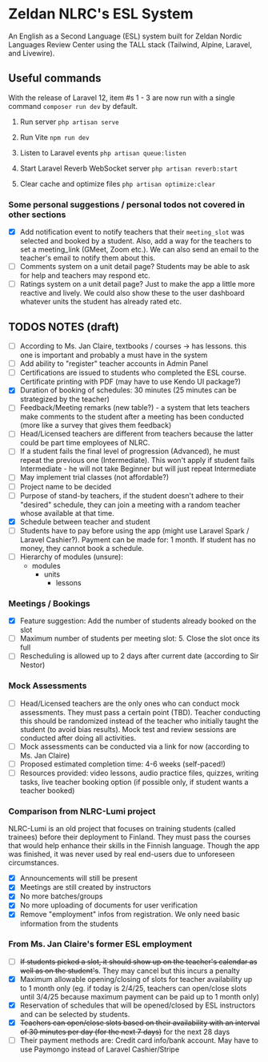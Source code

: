 # Zeldan NLRC's ESL System

An English as a Second Language (ESL) system built for Zeldan Nordic Languages Review Center using the TALL stack (Tailwind, Alpine, Laravel, and Livewire).

## Useful commands

With the release of Laravel 12, item #s 1 - 3 are now run with a single command `composer run dev` by default.

1. Run server
``php artisan serve``

2. Run Vite
``npm run dev``

3. Listen to Laravel events
``php artisan queue:listen``

4. Start Laravel Reverb WebSocket server
``php artisan reverb:start``

5. Clear cache and optimize files
``php artisan optimize:clear``

### Some personal suggestions / personal todos not covered in other sections
- [X] Add notification event to notify teachers that their `meeting_slot` was selected and booked by a student. Also, add a way for the teachers to set a meeting_link (GMeet, Zoom etc.). We can also send an email to the teacher's email to notify them about this.
- [ ] Comments system on a unit detail page? Students may be able to ask for help and teachers may respond etc.
- [ ] Ratings system on a unit detail page? Just to make the app a little more reactive and lively. We could also show these to the user dashboard whatever units the student has already rated etc.

## TODOS NOTES (draft)
- [ ] According to Ms. Jan Claire, textbooks / courses -> has lessons. this one is important and probably a must have in the system
- [ ] Add ability to "register" teacher accounts in Admin Panel
- [ ] Certifications are issued to students who completed the ESL course. Certificate printing with PDF (may have to use Kendo UI package?)
- [x] Duration of booking of schedules: 30 minutes (25 minutes can be strategized by the teacher)
- [ ] Feedback/Meeting remarks (new table?) - a system that lets teachers make comments to the student after a meeting has been conducted (more like a survey that gives them feedback)
- [ ] Head/Licensed teachers are different from teachers because the latter could be part time employees of NLRC.
- [ ] If a student fails the final level of progression (Advanced), he must repeat the previous one (Intermediate). This won't apply if student fails Intermediate - he will not take Beginner but will just repeat Intermediate
- [ ] May implement trial classes (not affordable?)
- [ ] Project name to be decided
- [ ] Purpose of stand-by teachers, if the student doesn't adhere to their "desired" schedule, they can join a meeting with a random teacher whose available at that time.
- [x] Schedule between teacher and student
- [ ] Students have to pay before using the app (might use Laravel Spark / Laravel Cashier?). Payment can be made for: 1 month. If student has no money, they cannot book a schedule.
- [ ] Hierarchy of modules (unsure):
  * modules
    * units
      * lessons

### Meetings / Bookings
- [x] Feature suggestion: Add the number of students already booked on the slot
- [ ] Maximum number of students per meeting slot: 5. Close the slot once its full
- [ ] Rescheduling is allowed up to 2 days after current date (according to Sir Nestor)

### Mock Assessments
- [ ] Head/Licensed teachers are the only ones who can conduct mock assessments. They must pass a certain point (TBD). Teacher conducting this should be randomized instead of the teacher who initially taught the student (to avoid bias results). Mock test and review sessions are conducted after doing all activities.
- [ ] Mock assessments can be conducted via a link for now (according to Ms. Jan Claire)
- [ ] Proposed estimated completion time: 4-6 weeks (self-paced!)
- [ ] Resources provided: video lessons, audio practice files, quizzes, writing tasks, live teacher booking option (if possible only, if student wants a teacher booked)

### Comparison from NLRC-Lumi project

NLRC-Lumi is an old project that focuses on training students (called trainees) before their deployment to Finland. They must pass the courses that would help enhance their skills in the Finnish language. Though the app was finished, it was never used by real end-users due to unforeseen circumstances.

- [x] Announcements will still be present
- [x] Meetings are still created by instructors
- [x] No more batches/groups
- [x] No more uploading of documents for user verification
- [x] Remove "employment" infos from registration. We only need basic information from the students

### From Ms. Jan Claire's former ESL employment
- [ ] ~~If students picked a slot, it should show up on the teacher's calendar as well as on the student's~~. They may cancel but this incurs a penalty
- [x] Maximum allowable opening/closing of slots for teacher availability up to 1 month only (eg. if today is 2/4/25, teachers can open/close slots until 3/4/25 because maximum payment can be paid up to 1 month only)
- [x] Reservation of schedules that will be opened/closed by ESL instructors and can be selected by students.
- [x] ~~Teachers can open/close slots based on their availability with an interval of 30 minutes per day (for the next 7 days)~~ for the next 28 days
- [ ] Their payment methods are: Credit card info/bank account. May have to use Paymongo instead of Laravel Cashier/Stripe
